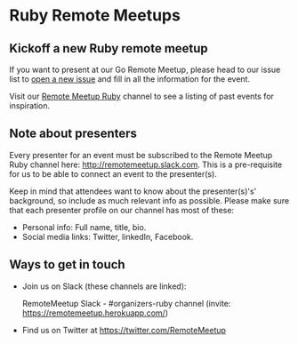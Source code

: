 # Ruby Remote Meetups

## Kickoff a new Ruby remote meetup
If you want to present at our Go Remote Meetup, please head to our issue list to [open a new issue](https://github.com/remotemeetup/ruby/issues/new) and fill in all the information for the event.

Visit our [Remote Meetup Ruby](https://www.bigmarker.com/communities/remote-meetup) channel to see a listing of past events for inspiration.

## Note about presenters
Every presenter for an event must be subscribed to the Remote Meetup Ruby channel here: http://remotemeetup.slack.com. This is a pre-requisite for us to be able to connect an event to the presenter(s).

Keep in mind that attendees want to know about the presenter(s)'s' background, so include as much relevant info as possible. Please make sure that each presenter profile on our channel has most of these:
- Personal info: Full name, title, bio.
- Social media links: Twitter, linkedIn, Facebook.


## Ways to get in touch

- Join us on Slack (these channels are linked):

    RemoteMeetup Slack - #organizers-ruby channel (invite: https://remotemeetup.herokuapp.com/)

- Find us on Twitter at https://twitter.com/RemoteMeetup
